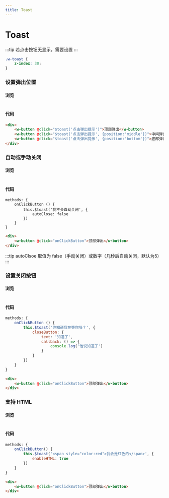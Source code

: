 ```yaml
---
title: Toast
---
```

# Toast
:::tip
若点击按钮无显示，需要设置
:::
``` CSS
.w-toast {
    z-index: 30;
}
```
### 设置弹出位置

#### 浏览
#
<ClientOnly>
<toast-demo-1></toast-demo-1>
</ClientOnly>

#### 代码

```html
<div>
    <w-button @click="$toast('点击弹出提示')">顶部弹出</w-button>
    <w-button @click="$toast('点击弹出提示', {position:'middle'})">中间弹出</w-button>
    <w-button @click="$toast('点击弹出提示', {position:'bottom'})">底部弹出</w-button>
</div>
```
### 自动或手动关闭

#### 浏览
#
<ClientOnly>
<toast-demo-2></toast-demo-2>
</ClientOnly>

#### 代码

``` js{4}
methods: {
    onClickButton () {
        this.$toast('我不会自动关闭', {
            autoClose: false
        })
    }
}
```
```html
<div>
    <w-button @click="onClickButton">顶部弹出</w-button>
</div>
```
:::tip
autoClsoe 取值为 false（手动关闭）或数字（几秒后自动关闭，默认为5）
:::
### 设置关闭按钮

#### 浏览
#
<ClientOnly>
<toast-demo-3></toast-demo-3>
</ClientOnly>

#### 代码

``` js
methods: {
    onClickButton () {
        this.$toast('你知道我在等你吗？', {
            closeButton: {
                text: '知道了',
                callback: () => {
                    console.log('他说知道了')
                }
            }
        })
    }
}
```
```html
<div>
    <w-button @click="onClickButton">顶部弹出</w-button>
</div>
```
### 支持 HTML

#### 浏览
#
<ClientOnly>
<toast-demo-4></toast-demo-4>
</ClientOnly>

#### 代码

``` js
methods: {
    onClickButton() {
        this.$toast('<span style="color:red">我会是红色的</span>', {
            enableHTML: true
        })
    }
}
```
```html
<div>
    <w-button @click="onClickButton">顶部弹出</w-button>
</div>
```